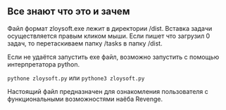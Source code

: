 ## Все знают что это и зачем
Файл формат zloysoft.exe  лежит в директории /dist.
Вставка задачи осуществляется правым кликом мыши.
Если пишет что загрузил 0 задач, то перетаскиваем папку /tasks в папку /dist.

Если не удаётся запустить exe файл, возможно запустить с помощью интерпретатора python.

```pythone zloysoft.py```
или
```pythone3 zloysoft.py```

Настоящий файл предназначен для ознакомления пользователя с функциональными возможностями наёба Revenge. 
